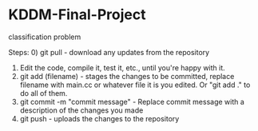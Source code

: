 # KDDM-Final-Project
classification problem

Steps:
0) git pull - download any updates from the repository
1) Edit the code, compile it, test it, etc., until you're happy with it.
2) git add (filename) - stages the changes to be committed, replace filename with main.cc or whatever file it is you edited. Or "git add ." to do all of them.
3) git commit -m "commit message" - Replace commit message with a description of the changes you made
4) git push - uploads the changes to the repository
